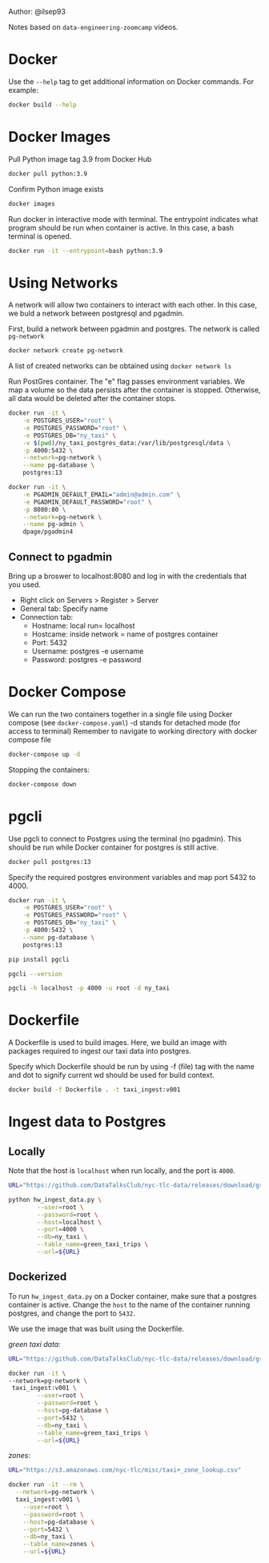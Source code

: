 Author: @ilsep93

Notes based on `data-engineering-zoomcamp` videos.

# Docker

Use the `--help` tag to get additional information on Docker commands. For example:

```bash
docker build --help
```

# Docker Images

Pull Python image tag 3.9 from Docker Hub

```bash
docker pull python:3.9
```

Confirm Python image exists

```bash
docker images
```

Run docker in interactive mode with terminal. The entrypoint indicates what program should be run when container is active. In this case, a bash terminal is opened.

```bash
docker run -it --entrypoint=bash python:3.9
```

# Using Networks

A network will allow two containers to interact with each other. In this case, we buld a network between postgresql and pgadmin.

First, build a network between pgadmin and postgres. The network is called `pg-network`

```bash
docker network create pg-network
```

A list of created networks can be obtained using `docker network ls`

Run PostGres container. The "e" flag passes environment variables.
We map a volume so the data persists after the container is stopped. Otherwise, all data would be deleted after the container stops.

```bash
docker run -it \
    -e POSTGRES_USER="root" \
    -e POSTGRES_PASSWORD="root" \
    -e POSTGRES_DB="ny_taxi" \
    -v $(pwd)/ny_taxi_postgres_data:/var/lib/postgresql/data \
    -p 4000:5432 \
    --network=pg-network \
    --name pg-database \
    postgres:13

docker run -it \
    -e PGADMIN_DEFAULT_EMAIL="admin@admin.com" \
    -e PGADMIN_DEFAULT_PASSWORD="root" \
    -p 8080:80 \
    --network=pg-network \
    --name pg-admin \
    dpage/pgadmin4
```

## Connect to pgadmin

Bring up a broswer to localhost:8080 and log in with the credentials that you used.

* Right click on Servers > Register > Server
* General tab: Specify name
* Connection tab: 
  * Hostname: local run= localhost
  * Hostcame: inside network = name of postgres container
  * Port: 5432
  * Username: postgres -e username
  * Password: postgres -e password

# Docker Compose

We can run the two containers together in a single file using Docker compose (see `docker-compose.yaml`)
 -d stands for detached mode (for access to terminal)
Remember to navigate to working directory with docker compose file

```bash
docker-compose up -d
```

Stopping the containers:

```bash
docker-compose down
```

# pgcli

Use pgcli to connect to Postgres using the terminal (no pgadmin).
This should be run while Docker container for postgres is still active.

```bash
docker pull postgres:13
```
Specify the required postgres environment variables and map port 5432 to 4000.

```bash
docker run -it \
    -e POSTGRES_USER="root" \
    -e POSTGRES_PASSWORD="root" \
    -e POSTGRES_DB="ny_taxi" \
    -p 4000:5432 \
    --name pg-database \
    postgres:13
```

```bash
pip install pgcli
```

```bash
pgcli --version
```

```bash
pgcli -h localhost -p 4000 -u root -d ny_taxi
```

# Dockerfile

A Dockerfile is used to build images. Here, we build an image with packages required to ingest our taxi data into postgres.

Specify which Dockerfile should be run by using -f (file) tag with the name and dot to signify current wd should be used for build context.

```bash
docker build -f Dockerfile . -t taxi_ingest:v001
```

# Ingest data to Postgres

## Locally

Note that the host is `localhost` when run locally, and the port is `4000`.


```bash
URL="https://github.com/DataTalksClub/nyc-tlc-data/releases/download/green/green_tripdata_2019-01.csv.gz"

python hw_ingest_data.py \
        --user=root \
        --password=root \
        --host=localhost \
        --port=4000 \
        --db=ny_taxi \
        --table_name=green_taxi_trips \
        --url=${URL}
```

## Dockerized

To run `hw_ingest_data.py` on a Docker container, make sure that a postgres container is active.
Change the `host` to the name of the container running postgres, and change the port to `5432`.

We use the image that was built using the Dockerfile.

*green taxi data*:

```bash
URL="https://github.com/DataTalksClub/nyc-tlc-data/releases/download/green/green_tripdata_2019-01.csv.gz"

docker run -it \
--network=pg-network \
 taxi_ingest:v001 \
        --user=root \
        --password=root \
        --host=pg-database \
        --port=5432 \
        --db=ny_taxi \
        --table_name=green_taxi_trips \
        --url=${URL}
```

*zones*:

```bash
URL="https://s3.amazonaws.com/nyc-tlc/misc/taxi+_zone_lookup.csv"

docker run -it --rm \
  --network=pg-network \
  taxi_ingest:v001 \
    --user=root \
    --password=root \
    --host=pg-database \
    --port=5432 \
    --db=ny_taxi \
    --table_name=zones \
    --url=${URL}
```
